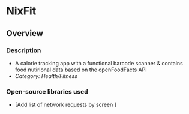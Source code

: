 # NixFit

## Overview
### Description
- A calorie tracking app with a functional barcode scanner & contains food nutirional data based on the openFoodFacts API
- **Category:* Health/Fitness*

### Open-source libraries used
- [Add list of network requests by screen ]
